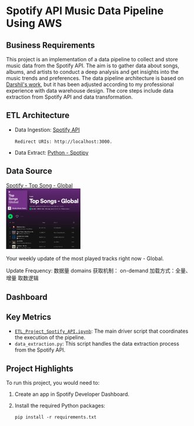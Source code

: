 # Spotify API Music Data Pipeline Using AWS

## Business Requirements
This project is an implementation of a data pipeline to collect and store music data from the Spotify API. The aim is to gather data about songs, albums, and artists to conduct a deep analysis and get insights into the music trends and preferences.
The data pipeline architecture is based on [Darshil's work](https://github.com/darshilparmar/python-for-data-engineering/tree/main/6.%20End-To-End%20Data%20Pipeline%20Project), but it has been adjusted according to my professional experience with data warehouse design. The core steps include data extraction from Spotify API and data transformation.

## ETL Architecture


- Data Ingestion: [Spotify API](https://developer.spotify.com/dashboard)

  `Redirect URIs: http://localhost:3000.`

- Data Extract: [Python - Spotipy](https://spotipy.readthedocs.io/en/2.22.1/)




## Data Source
[Spotify - Top Song - Global](https://open.spotify.com/playlist/37i9dQZEVXbNG2KDcFcKOF)
<br>
<img src="https://github.com/irenejiazhou/Data-Engineering-Projects/blob/main/Spotify_ETL_Project/Others/Spotify_Top_Songs_Global.png"  width="40%" height="40%">

Your weekly update of the most played tracks right now - Global.

Update Frequency:
数据量
domains
获取机制： on-demand
加载方式：全量、增量
取数逻辑



## Dashboard

## Key Metrics



- [`ETL_Project_Spotify_API.ipynb`](https://github.com/irenejiazhou/Data-Engineering-Projects/blob/main/Spotify_ETL_Project/ETL_Project_Spotify_API.ipynb): The main driver script that coordinates the execution of the pipeline.
- `data_extraction.py`: This script handles the data extraction process from the Spotify API.

## Project Highlights

To run this project, you would need to:

1. Create an app in Spotify Developer Dashboard.

1. Install the required Python packages: 
    ```
    pip install -r requirements.txt
    ```

